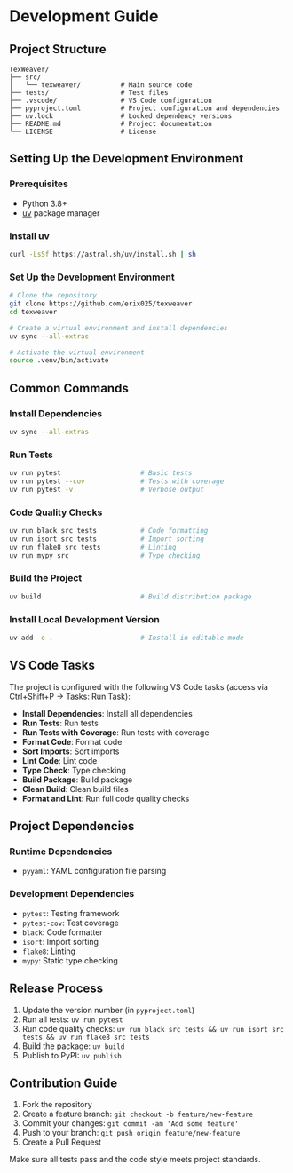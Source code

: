 # Development Guide

## Project Structure

```
TexWeaver/
├── src/
│   └── texweaver/          # Main source code
├── tests/                  # Test files
├── .vscode/                # VS Code configuration
├── pyproject.toml          # Project configuration and dependencies
├── uv.lock                 # Locked dependency versions
├── README.md               # Project documentation
└── LICENSE                 # License
```

## Setting Up the Development Environment

### Prerequisites

- Python 3.8+
- [uv](https://docs.astral.sh/uv/) package manager

### Install uv

```bash
curl -LsSf https://astral.sh/uv/install.sh | sh
```

### Set Up the Development Environment

```bash
# Clone the repository
git clone https://github.com/erix025/texweaver
cd texweaver

# Create a virtual environment and install dependencies
uv sync --all-extras

# Activate the virtual environment
source .venv/bin/activate
```

## Common Commands

### Install Dependencies

```bash
uv sync --all-extras
```

### Run Tests

```bash
uv run pytest                    # Basic tests
uv run pytest --cov              # Tests with coverage
uv run pytest -v                 # Verbose output
```

### Code Quality Checks

```bash
uv run black src tests           # Code formatting
uv run isort src tests           # Import sorting
uv run flake8 src tests          # Linting
uv run mypy src                  # Type checking
```

### Build the Project

```bash
uv build                         # Build distribution package
```

### Install Local Development Version

```bash
uv add -e .                      # Install in editable mode
```

## VS Code Tasks

The project is configured with the following VS Code tasks (access via Ctrl+Shift+P -> Tasks: Run Task):

- **Install Dependencies**: Install all dependencies
- **Run Tests**: Run tests
- **Run Tests with Coverage**: Run tests with coverage
- **Format Code**: Format code
- **Sort Imports**: Sort imports
- **Lint Code**: Lint code
- **Type Check**: Type checking
- **Build Package**: Build package
- **Clean Build**: Clean build files
- **Format and Lint**: Run full code quality checks

## Project Dependencies

### Runtime Dependencies

- `pyyaml`: YAML configuration file parsing

### Development Dependencies

- `pytest`: Testing framework
- `pytest-cov`: Test coverage
- `black`: Code formatter
- `isort`: Import sorting
- `flake8`: Linting
- `mypy`: Static type checking

## Release Process

1. Update the version number (in `pyproject.toml`)
2. Run all tests: `uv run pytest`
3. Run code quality checks: `uv run black src tests && uv run isort src tests && uv run flake8 src tests`
4. Build the package: `uv build`
5. Publish to PyPI: `uv publish`

## Contribution Guide

1. Fork the repository
2. Create a feature branch: `git checkout -b feature/new-feature`
3. Commit your changes: `git commit -am 'Add some feature'`
4. Push to your branch: `git push origin feature/new-feature`
5. Create a Pull Request

Make sure all tests pass and the code style meets project standards.
